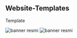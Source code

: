 ## Website-Templates
Template

![banner resmi](https://github.com/eliftiryaki/Website-Templates/blob/master/images/1.jpg?raw=true)
![banner resmi](https://github.com/eliftiryaki/Website-Templates/blob/master/images/2.jpg?raw=true)
